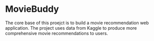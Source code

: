 # MovieBuddy

The core base of this proejct is to build a movie recommendation web application.
The project uses data from Kaggle to produce more comprehensive movie recommendations to users.
